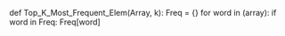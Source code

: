def Top_K_Most_Frequent_Elem(Array, k):
    Freq = {}
    for word in (array):
        if word in Freq:
            Freq[word]
